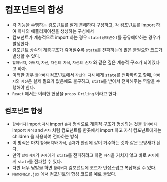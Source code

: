 # 컴포넌트의 합성

- 각 기능을 수행하는 컴포넌트를 잘게 분해하여 구성하고, 각 컴포넌트를 import 하여 하나의 애플리케이션을 생성하는 구성에서
- 컴포넌트가 계층적으로 import 하는 경우 `state(상태변수)`를 공유해야하는 경우가 발생한다.
- 컴포넌트 상속의 계층구조가 깊어질수록 `state`를 전파하는데 많은 불필요한 코드가 발생할 수 있다.
- `할아버지`, `아버지`, `자신`, `자신의 자식`, `자신의 손자` 와 같은 깊은 계층적 구조가 되어있다고 하자.
- 이러한 경우 `할아버지` 컴포넌트에서 `자신의 자식` 에게 `state`를 전파하려고 할때, `아버지`와 `자신`은 실제 필요가 없음에도 불구하고, `state`를 받아서 전파해주는 역할을 수행해야 한다.
- `React` 에서는 이러한 현상을 `props Driling` 이라고 한다.

## 컴포넌트 합성

- `할아버지` import `자식` import `손자` 형식으로 계층적 구조가 형성되는 것을 `할아버지` import `자식` and `손자` 처럼 컴포넌트를 한곳에서 import 하고 자식 컴포넌트에게는 children 을 사용하여 전파하는 방식
- 이 방식은 마치 `할아버지`와 `자식`, `손자`가 한집에 같이 거주하는 것과 같은 모양새가 된다.
- 만약 `할아버지`가 `손자`에게 `state`를 전파하려고 하면 `자식`을 거치지 않고 바로 `손자`에게 `state`를 전파할 수 있다.
- 다만 너무 남발을 하면 `할아버지` 컴포넌트에 코드가 번잡스럽고 복잡해질 수 있다.
- `MemoMain.jsx` 에서 컴포넌트의 합성 코드를 예로 들었다.
